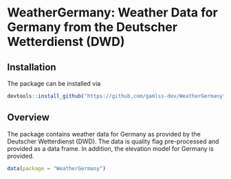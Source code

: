 # WeatherGermany: Weather Data for Germany from the Deutscher Wetterdienst (DWD)

## Installation

The package can be installed via

``` r
devtools::install_github("https://github.com/gamlss-dev/WeatherGermany")
```

## Overview

The package contains weather data for Germany as provided by the Deutscher Wetterdienst
(DWD). The data is quality flag pre-processed and provided as a data frame. In addition,
the elevation model for Germany is provided.

``` r
data(package = "WeatherGermany")
```

